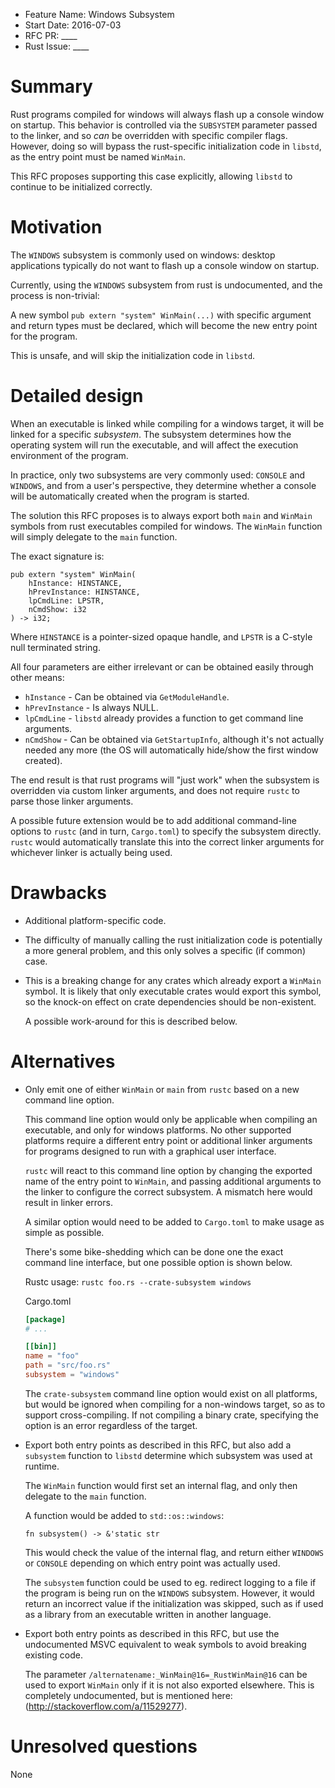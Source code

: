 - Feature Name: Windows Subsystem
- Start Date: 2016-07-03
- RFC PR: ____
- Rust Issue: ____

# Summary
[summary]: #summary

Rust programs compiled for windows will always flash up a console window on
startup. This behavior is controlled via the `SUBSYSTEM` parameter passed to the
linker, and so *can* be overridden with specific compiler flags. However, doing
so will bypass the rust-specific initialization code in `libstd`, as the entry
point must be named `WinMain`.

This RFC proposes supporting this case explicitly, allowing `libstd` to
continue to be initialized correctly.

# Motivation
[motivation]: #motivation

The `WINDOWS` subsystem is commonly used on windows: desktop applications
typically do not want to flash up a console window on startup.

Currently, using the `WINDOWS` subsystem from rust is undocumented, and the
process is non-trivial:

A new symbol `pub extern "system" WinMain(...)` with specific argument
and return types must be declared, which will become the new entry point for
the program.

This is unsafe, and will skip the initialization code in `libstd`.

# Detailed design
[design]: #detailed-design

When an executable is linked while compiling for a windows target, it will be
linked for a specific *subsystem*. The subsystem determines how the operating
system will run the executable, and will affect the execution environment of
the program.

In practice, only two subsystems are very commonly used: `CONSOLE` and
`WINDOWS`, and from a user's perspective, they determine whether a console will
be automatically created when the program is started.

The solution this RFC proposes is to always export both `main` and `WinMain`
symbols from rust executables compiled for windows. The `WinMain` function
will simply delegate to the `main` function.

The exact signature is:
```
pub extern "system" WinMain(
    hInstance: HINSTANCE,
    hPrevInstance: HINSTANCE,
    lpCmdLine: LPSTR,
    nCmdShow: i32
) -> i32;
```

Where `HINSTANCE` is a pointer-sized opaque handle, and `LPSTR` is a C-style
null terminated string.

All four parameters are either irrelevant or can be obtained easily through
other means:
- `hInstance` - Can be obtained via `GetModuleHandle`.
- `hPrevInstance` - Is always NULL.
- `lpCmdLine` - `libstd` already provides a function to get command line
  arguments.
- `nCmdShow` - Can be obtained via `GetStartupInfo`, although it's not actually
  needed any more (the OS will automatically hide/show the first window created).

The end result is that rust programs will "just work" when the subsystem is
overridden via custom linker arguments, and does not require `rustc` to
parse those linker arguments.

A possible future extension would be to add additional command-line options to
`rustc` (and in turn, `Cargo.toml`) to specify the subsystem directly. `rustc`
would automatically translate this into the correct linker arguments for
whichever linker is actually being used.

# Drawbacks
[drawbacks]: #drawbacks

- Additional platform-specific code.
- The difficulty of manually calling the rust initialization code is potentially
  a more general problem, and this only solves a specific (if common) case.
- This is a breaking change for any crates which already export a `WinMain`
  symbol. It is likely that only executable crates would export this symbol,
  so the knock-on effect on crate dependencies should be non-existent.

  A possible work-around for this is described below.

# Alternatives
[alternatives]: #alternatives

- Only emit one of either `WinMain` or `main` from `rustc` based on a new
  command line option.

  This command line option would only be applicable when compiling an
  executable, and only for windows platforms. No other supported platforms
  require a different entry point or additional linker arguments for programs
  designed to run with a graphical user interface.

  `rustc` will react to this command line option by changing the exported
  name of the entry point to `WinMain`, and passing additional arguments to
  the linker to configure the correct subsystem. A mismatch here would result
  in linker errors.

  A similar option would need to be added to `Cargo.toml` to make usage as
  simple as possible.

  There's some bike-shedding which can be done one the exact command line
  interface, but one possible option is shown below.

  Rustc usage:
  `rustc foo.rs --crate-subsystem windows`

  Cargo.toml
  ```toml
  [package]
  # ...

  [[bin]]
  name = "foo"
  path = "src/foo.rs"
  subsystem = "windows"
  ```

  The `crate-subsystem` command line option would exist on all platforms,
  but would be ignored when compiling for a non-windows target, so as to
  support cross-compiling. If not compiling a binary crate, specifying the
  option is an error regardless of the target.

- Export both entry points as described in this RFC, but also add a `subsystem`
  function to `libstd` determine which subsystem was used at runtime.

  The `WinMain` function would first set an internal flag, and only then
  delegate to the `main` function.

  A function would be added to `std::os::windows`:

  `fn subsystem() -> &'static str`

  This would check the value of the internal flag, and return either `WINDOWS` or
  `CONSOLE` depending on which entry point was actually used.

  The `subsystem` function could be used to eg. redirect logging to a file if
  the program is being run on the `WINDOWS` subsystem. However, it would return
  an incorrect value if the initialization was skipped, such as if used as a
  library from an executable written in another language.

- Export both entry points as described in this RFC, but use the undocumented
  MSVC equivalent to weak symbols to avoid breaking existing code.

  The parameter `/alternatename:_WinMain@16=_RustWinMain@16` can be used to
  export `WinMain` only if it is not also exported elsewhere. This is completely
  undocumented, but is mentioned here: (http://stackoverflow.com/a/11529277).

# Unresolved questions
[unresolved]: #unresolved-questions

None
